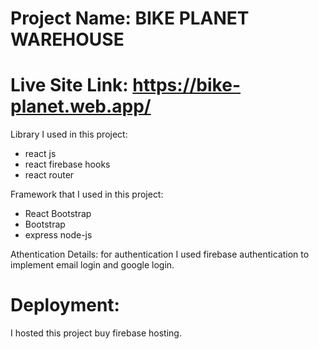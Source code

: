 # Project Name: BIKE PLANET WAREHOUSE

# Live Site Link: https://bike-planet.web.app/


Library I used in this project:
* react js
* react firebase hooks
* react router


Framework that I used in this project:
* React Bootstrap
* Bootstrap
* express node-js

Athentication Details: 
for authentication I used firebase authentication to implement email login and google login.

# Deployment:
I hosted this project buy firebase hosting.



